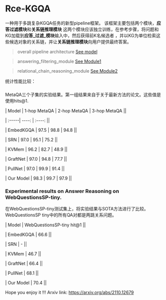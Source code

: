 # Rce-KGQA
一种用于多跳复杂KGQA任务的新型pipeline框架。
该框架主要包括两个模块，**应答过滤模块**和**关系链推理模块**
这两个模块应该独立训练，在参考步骤，将问题和KG加载到**应答_过滤_模块**输入中，然后获得前K名候选者
，并以KG为单位检索这些候选对象的关系链，并让**关系链推理模块**向用户提供最终答案。

> overall pipeline architecture 
[See model](https://github.com/albert-jin/Rce-KGQA/blob/main/intros/all_architecture.pdf)

>answering_filtering_module
[See Module1](https://github.com/albert-jin/Rce-KGQA/blob/main/intros/answer_filtering.pdf)

>relational_chain_reasoning_module
[See Module2](https://github.com/albert-jin/Rce-KGQA/blob/main/intros/relational_chain_reasoning.pdf)

统计性能比较：

### 
MetaQA三个子集的实验结果。第一组结果来自于关于最新方法的论文。这些值是使用hits@1.

| Model | 1-hop MetaQA | 2-hop MetaQA | 3-hop MetaQA ||

| :-----| ----: | :----: ||

| EmbedKGQA | 97.5 | 98.8 | 94.8 ||

| SRN | 97.0 | 95.1 | 75.2 ||

| KVMem | 96.2 |  82.7 |  48.9 ||

| GraftNet | 97.0 |  94.8 |  77.7 ||

| PullNet | 97.0 | 99.9 | 91.4 ||

| Our Model | 98.3 | 99.7 | 97.9 ||

### Experimental results on Answer Reasoning on WebQuestionsSP-tiny.
在WebQuestionsSP-tiny测试集上，将实验结果与SOTA方法进行了比较。WebQuestionsSP tiny中的所有QA对都是两跳关系问题。

| Model | WebQuestionsSP-tiny hit@1 ||

| EmbedKGQA | 66.6 ||

| SRN | - ||

| KVMem | 46.7 ||

| GraftNet | 66.4 ||

| PullNet | 68.1 ||

| Our Model | 70.4 ||

Hope you enjoy it !!!  Arxiv link: https://arxiv.org/abs/2110.12679

